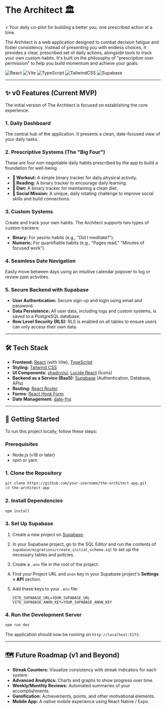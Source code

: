 # The Architect 🏛️

&gt; Your daily co-pilot for building a better you, one prescribed action at a time.

The Architect is a web application designed to combat decision fatigue and foster consistency. Instead of presenting you with endless choices, it provides a clear, prescribed set of daily actions, alongside tools to track your own custom habits. It's built on the philosophy of "prescription over permission" to help you build momentum and achieve your goals.

![React](https://img.shields.io/badge/react-%2320232a.svg?style=for-the-badge&amp;logo=react&amp;logoColor=%2361DAFB)
![Vite](https://img.shields.io/badge/vite-%23646CFF.svg?style=for-the-badge&amp;logo=vite&amp;logoColor=white)
![TypeScript](https://img.shields.io/badge/typescript-%23007ACC.svg?style=for-the-badge&amp;logo=typescript&amp;logoColor=white)
![TailwindCSS](https://img.shields.io/badge/tailwindcss-%2338B2AC.svg?style=for-the-badge&amp;logo=tailwind-css&amp;logoColor=white)
![Supabase](https://img.shields.io/badge/supabase-181818?style=for-the-badge&amp;logo=supabase&amp;logoColor=white)

---

## ✨ v0 Features (Current MVP)

The initial version of The Architect is focused on establishing the core experience.

### 1. Daily Dashboard
The central hub of the application. It presents a clean, date-focused view of your daily tasks.

### 2. Prescriptive Systems (The "Big Four")
These are four non-negotiable daily habits prescribed by the app to build a foundation for well-being.
-   **💪 Workout:** A simple binary tracker for daily physical activity.
-   **📖 Reading:** A binary tracker to encourage daily learning.
-   **🥗 Diet:** A binary tracker for maintaining a clean diet.
-   **🤝 Social Mission:** A unique, daily rotating challenge to improve social skills and build connections.

### 3. Custom Systems
Create and track your own habits. The Architect supports two types of custom trackers:
-   **Binary:** For yes/no habits (e.g., "Did I meditate?").
-   **Numeric:** For quantifiable habits (e.g., "Pages read," "Minutes of focused work").

### 4. Seamless Date Navigation
Easily move between days using an intuitive calendar popover to log or review past activities.

### 5. Secure Backend with Supabase
-   **User Authentication:** Secure sign-up and login using email and password.
-   **Data Persistence:** All user data, including logs and custom systems, is saved to a PostgreSQL database.
-   **Row Level Security (RLS):** RLS is enabled on all tables to ensure users can only access their own data.

---

## 🛠️ Tech Stack

-   **Frontend:** [React](https://reactjs.org/) (with Vite), [TypeScript](https://www.typescriptlang.org/)
-   **Styling:** [Tailwind CSS](https://tailwindcss.com/)
-   **UI Components:** [shadcn/ui](https://ui.shadcn.com/), [Lucide React](https://lucide.dev/) (Icons)
-   **Backend as a Service (BaaS):** [Supabase](https://supabase.io/) (Authentication, Database, APIs)
-   **Routing:** [React Router](https://reactrouter.com/)
-   **Forms:** [React Hook Form](https://react-hook-form.com/)
-   **Date Management:** [date-fns](https://date-fns.org/)

---

## 🚀 Getting Started

To run this project locally, follow these steps:

### Prerequisites
-   Node.js (v18 or later)
-   npm or yarn

### 1. Clone the Repository
```bash
git clone https://github.com/your-username/the-architect-app.git
cd the-architect-app
```

### 2. Install Dependencies
```bash
npm install
```

### 3. Set Up Supabase
1.  Create a new project on [Supabase](https://supabase.com/).
2.  In your Supabase project, go to the SQL Editor and run the contents of `supabase/migrations/create_initial_schema.sql` to set up the necessary tables and policies.
3.  Create a `.env` file in the root of the project.
4.  Find your Project URL and `anon` key in your Supabase project's **Settings &gt; API** section.
5.  Add these keys to your `.env` file:

    ```env
    VITE_SUPABASE_URL=YOUR_SUPABASE_URL
    VITE_SUPABASE_ANON_KEY=YOUR_SUPABASE_ANON_KEY
    ```

### 4. Run the Development Server
```bash
npm run dev
```
The application should now be running on `http://localhost:5173`.

---

## 🗺️ Future Roadmap (v1 and Beyond)

-   **Streak Counters:** Visualize consistency with streak indicators for each system.
-   **Advanced Analytics:** Charts and graphs to show progress over time.
-   **Weekly/Monthly Reviews:** Automated summaries of your accomplishments.
-   **Gamification:** Achievements, points, and other motivational elements.
-   **Mobile App:** A native mobile experience using React Native / Expo.
